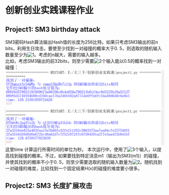 # 创新创业实践课程作业
## Project1: SM3 birthday attack

SM3密码Hash算法输出Hash值的长度为256比特。如果只考虑SM3输出的前n bits，利用生日攻击，要使至少找到一对碰撞的概率大于0. 5，则选取的随机输入数量至少为![1](http://latex.codecogs.com/svg.latex?2^{n/2})。考虑的n越大，需要的输入越多。  
比如，考虑SM3输出的前32bits，则至少需要![2](http://latex.codecogs.com/svg.latex?2^{16})个输入能以0.5的概率找到一对碰撞：
![image](https://github.com/xymthz/homework/blob/main/images/Project1_%E5%9B%BE%E7%89%871.png)
![image](https://github.com/xymthz/homework/blob/main/images/Project1_%E5%9B%BE%E7%89%872.png)
这里time 计算运行所需时间的单位为秒。
本次运行中，使用了![3](http://latex.codecogs.com/svg.latex?2^{17})个输入，以提高找到碰撞的概率。不过，如果要找到特定消息m1（输出为SM3(m1)）的碰撞，并使其找到的概率不小于0. 5，则至少需要选取的随机输入数量为![2](http://latex.codecogs.com/svg.latex?2^{n-1})。随机找到一对碰撞的难度，比较找到一个固定结果H(x)的碰撞的难度要小很多。


## Project2: SM3 长度扩展攻击
